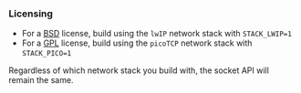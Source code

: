 
### Licensing
 - For a [BSD]() license, build using the `lwIP` network stack with `STACK_LWIP=1`
 - For a [GPL]() license, build using the `picoTCP` network stack with `STACK_PICO=1`

 Regardless of which network stack you build with, the socket API will remain the same.
